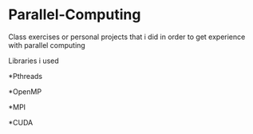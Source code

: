 # Parallel-Computing

Class exercises or personal projects that i did in order to get experience with parallel computing 

Libraries i used 

  *Pthreads

  *OpenMP

  *MPI

  *CUDA
